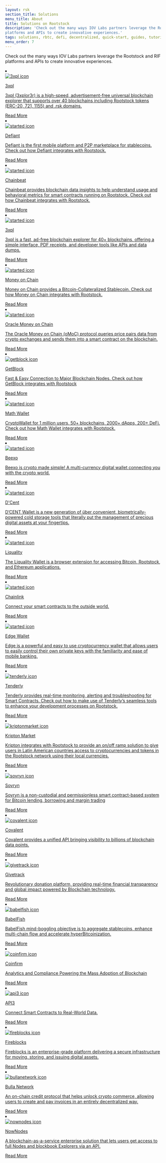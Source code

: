 ```yaml
---
layout: rsk
section_title: Solutions
menu_title: About
title: Solutions on Rootstock
description: 'Check out the many ways IOV Labs partners leverage the Rootstock and RIF
platforms and APIs to create innovative experiences.'
tags: solutions, rbtc, defi, decentralized, quick-start, guides, tutorial, networks, dapps, tools, rootstock, rsk, ethereum, smart-contracts, install, get-started, how-to, mainnet, testnet, contracts, wallets, on-ramp, off-ramp, payments, crypto
menu_order: 7
---
```


Check out the many ways IOV Labs partners leverage the Rootstock and RIF
platforms and APIs to create innovative experiences.

<div class="row features-list">
    <li class="col-xl-6 col-md-6">
        <div class="feature-card">
            <a href="/solutions/3xpl/">
                <div class="icon rif h-100">
                    <div class="icon-cont text-center my-auto px-1">
                        <img src="/assets/img/solutions/3xpl/dark.png" alt="3xpl icon">
                    </div>
                </div>
            </a>
            <div class="content">
                <a href="/solutions/3xpl/">
                    <div class="content-container">
                        <p class="card-title rsk_green">3xpl</p>
                        <p class="card-desc">3xpl (3xplor3r) is a high-speed, advertisement-free universal blockchain explorer that supports over 40 blockchains including Rootstock tokens (ERC-20, 721, 1155) and .rsk domains.</p>
                    </div>
                </a>
                <div class="btn-container">
                    <span></span>
                    <a class="green" href="/solutions/3xpl/">Read More</a>
                </div>
            </div>
        </div>
    </li>
    <li class="col-xl-6 col-md-6">
        <div class="feature-card">
            <a href="/solutions/defiant/">
                <div class="icon rif h-100">
                    <div class="icon-cont text-center my-auto">
                        <img src="/assets/img/solutions/defiant/defiant-logo.png" alt="started icon">
                    </div>
                </div>
            </a>
            <div class="content">
                <a href="/solutions/defiant/">
                    <div class="content-container">
                        <p class="card-title rsk_green">Defiant</p>
                        <p class="card-desc">Defiant is the first mobile platform and P2P marketplace for stablecoins. Check out how Defiant integrates with Rootstock.</p>
                    </div>
                </a>
                <div class="btn-container">
                    <span></span>
                    <a class="green" href="/solutions/defiant/">Read More</a>
                </div>
            </div>
        </div>
    </li>
    <li class="col-xl-6 col-md-6">
        <div class="feature-card">
            <a href="/solutions/chainbeat/">
                <div class="icon rif h-100">
                    <div class="icon-cont text-center my-auto px-1">
                        <img src="/assets/img/solutions/chainbeat/chainbeat-logo-v.png" alt="started icon">
                    </div>
                </div>
            </a>
            <div class="content">
                <a href="/solutions/chainbeat/">
                    <div class="content-container">
                        <p class="card-title rsk_green">Chainbeat</p>
                        <p class="card-desc">Chainbeat provides blockchain data insights to help understand usage and behavioral metrics for smart contracts running on Rootstock. Check out how Chainbeat integrates with Rootstock.</p>
                    </div>
                </a>
                <div class="btn-container">
                    <span></span>
                    <a class="green" href="/solutions/chainbeat/">Read More</a>
                </div>
            </div>
        </div>
    </li>
    <li class="col-xl-6 col-md-6">
        <div class="feature-card">
            <a href="/solutions/3xpl/">
                <div class="icon rif h-100">
                    <div class="icon-cont text-center my-auto px-1">
                        <img src="/assets/img/solutions/3xpl/light.png" alt="started icon">
                    </div>
                </div>
            </a>
            <div class="content">
                <a href="/solutions/3xpl/">
                    <div class="content-container">
                        <p class="card-title rsk_green">3xpl</p>
                        <p class="card-desc">3xpl is a fast, ad-free blockchain explorer for 40+ blockchains, offering a simple interface, PDF receipts, and developer tools like APIs and data dumps.</p>
                    </div>
                </a>
                <div class="btn-container">
                    <span></span>
                    <a class="green" href="/solutions/3xpl/">Read More</a>
                </div>
            </div>
        </div>
    </li>
    <li class="col-xl-6 col-md-6">
        <div class="feature-card">
            <a href="/solutions/moneyonchain/">
                <div class="icon rif h-100">
                    <div class="icon-cont text-center my-auto px-1">
                        <img src="/assets/img/solutions/moneyonchain/logo_moc.png" alt="started icon">
                    </div>
                </div>
            </a>
            <div class="content">
                <a href="/solutions/moneyonchain/">
                    <div class="content-container">
                        <p class="card-title rsk_green">Money on Chain</p>
                        <p class="card-desc">Money on Chain provides a Bitcoin-Collateralized Stablecoin. Check out how Money on Chain integrates with Rootstock.</p>
                    </div>
                </a>
                <div class="btn-container">
                    <span></span>
                    <a class="green" href="/solutions/moneyonchain/">Read More</a>
                </div>
            </div>
        </div>
    </li>
    <li class="col-xl-6 col-md-6">
        <div class="feature-card">
            <a href="/solutions/oraclemoneyonchain/">
                <div class="icon rif h-100">
                    <div class="icon-cont text-center my-auto px-1">
                        <img src="/assets/img/solutions/oraclemoneyonchain/logo_omoc.svg" alt="started icon">
                    </div>
                </div>
            </a>
            <div class="content">
                <a href="/solutions/oraclemoneyonchain/">
                    <div class="content-container">
                        <p class="card-title rsk_green">Oracle Money on Chain</p>
                        <p class="card-desc">The Oracle Money on Chain (oMoC) protocol queries price pairs data from crypto exchanges and sends them into a smart contract on the blockchain.</p>
                    </div>
                </a>
                <div class="btn-container">
                    <span></span>
                    <a class="green" href="/solutions/oraclemoneyonchain/">Read More</a>
                </div>
            </div>
        </div>
    </li>
    <li class="col-xl-6 col-md-6">
        <div class="feature-card">
            <a href="/solutions/getblock/">
                <div class="icon rif h-100">
                    <div class="icon-cont text-center my-auto px-1">
                        <img src="/assets/img/solutions/getblock/getblock_logo.png" alt="getblock icon">
                    </div>
                </div>
            </a>
            <div class="content">
                <a href="/solutions/getblock/">
                    <div class="content-container">
                        <p class="card-title rsk_green">GetBlock</p>
                        <p class="card-desc">Fast & Easy Connection to Major Blockchain Nodes. Check out how GetBlock integrates with Rootstock</p>
                    </div>
                </a>
                <div class="btn-container">
                    <span></span>
                    <a class="green" href="/solutions/getblock/">Read More</a>
                </div>
            </div>
        </div>
    </li>
    <li class="col-xl-6 col-md-6">
        <div class="feature-card">
            <a href="/solutions/math-wallet/">
                <div class="icon rif h-100">
                    <div class="icon-cont text-center my-auto px-1">
                        <img src="/assets/img/solutions/MathWallet/MathWallet_Logo_Black.png" alt="started icon">
                    </div>
                </div>
            </a>
            <div class="content">
                <a href="/solutions/math-wallet/">
                    <div class="content-container">
                        <p class="card-title rsk_green">Math Wallet</p>
                        <p class="card-desc">CryptoWallet for 1 million users, 50+ blockchains, 2000+ dApps, 200+ DeFi. Check out how Math Wallet integrates with Rootstock.</p>
                    </div>
                </a>
                <div class="btn-container">
                    <span></span>
                    <a class="green" href="/solutions/math-wallet/">Read More</a>
                </div>
            </div>
        </div>
    </li>
    <li class="col-xl-6 col-md-6">
        <div class="feature-card">
            <a href="/solutions/beexo/">
                <div class="icon rif h-100">
                    <div class="icon-cont text-center my-auto px-1">
                        <img src="/assets/img/solutions/BeexoWallet/Beexo_logo.jpg" alt="started icon">
                    </div>
                </div>
            </a>
            <div class="content">
                <a href="/solutions/beexo/">
                    <div class="content-container">
                        <p class="card-title rsk_green">Beexo</p>
                        <p class="card-desc">Beexo is crypto made simple! A multi-currency digital wallet connecting you with the crypto world.</p>
                    </div>
                </a>
                <div class="btn-container">
                    <span></span>
                    <a class="green" href="/solutions/beexo/">Read More</a>
                </div>
            </div>
        </div>
    </li>
    <li class="col-xl-6 col-md-6">
        <div class="feature-card">
            <a href="/solutions/dcent/">
                <div class="icon rif h-100">
                    <div class="icon-cont text-center my-auto px-1">
                        <img src="/assets/img/solutions/DCentWallet/DCent_Logo.jpg" alt="started icon">
                    </div>
                </div>
            </a>
            <div class="content">
                <a href="/solutions/dcent/">
                    <div class="content-container">
                        <p class="card-title rsk_green">D'Cent</p>
                        <p class="card-desc">D’CENT Wallet is a new generation of über convenient, biometrically-powered cold storage tools that literally put the management of precious digital assets at your fingertips.</p>
                    </div>
                </a>
                <div class="btn-container">
                    <span></span>
                    <a class="green" href="/solutions/dcent/">Read More</a>
                </div>
            </div>
        </div>
    </li>
    <li class="col-xl-6 col-md-6">
        <div class="feature-card">
            <a href="/solutions/liquality/">
                <div class="icon rif h-100">
                    <div class="icon-cont text-center my-auto px-1">
                        <img src="/assets/img/solutions/Liquality/LiqualityHorizontal.png" alt="started icon">
                    </div>
                </div>
            </a>
            <div class="content">
                <a href="/solutions/liquality/">
                    <div class="content-container">
                        <p class="card-title rsk_green">Liquality</p>
                        <p class="card-desc">The Liquality Wallet is a browser extension for accessing Bitcoin, Rootstock, and Ethereum applications.</p>
                    </div>
                </a>
                <div class="btn-container">
                    <span></span>
                    <a class="green" href="/solutions/liquality/">Read More</a>
                </div>
            </div>
        </div>
    </li>
    <li class="col-xl-6 col-md-6">
        <div class="feature-card">
            <a href="/solutions/chainlink/">
                <div class="icon rif h-100">
                    <div class="icon-cont text-center my-auto px-1">
                        <img src="/assets/img/solutions/Chainlink/Chainlink Symbol Blue.png" alt="started icon">
                    </div>
                </div>
            </a>
            <div class="content">
                <a href="/solutions/chainlink/">
                    <div class="content-container">
                        <p class="card-title rsk_green">Chainlink</p>
                        <p class="card-desc">Connect your smart contracts to the outside world.</p>
                    </div>
                </a>
                <div class="btn-container">
                    <span></span>
                    <a class="green" href="/solutions/chainlink/">Read More</a>
                </div>
            </div>
        </div>
    </li>
    <li class="col-xl-6 col-md-6">
        <div class="feature-card">
            <a href="/solutions/edge/">
                <div class="icon rif h-100">
                    <div class="icon-cont text-center my-auto px-1">
                        <img src="/assets/img/solutions/edge/Edge_Primary_Logo_MintNavy.png" alt="started icon">
                    </div>
                </div>
            </a>
            <div class="content">
                <a href="/solutions/edge/">
                    <div class="content-container">
                        <p class="card-title rsk_green">Edge Wallet</p>
                        <p class="card-desc">Edge is a powerful and easy to use cryptocurrency wallet that allows users to easily control their own private keys with the familiarity and ease of mobile banking.</p>
                    </div>
                </a>
                <div class="btn-container">
                    <span></span>
                    <a class="green" href="/solutions/edge/">Read More</a>
                </div>
            </div>
        </div>
    </li>
    <li class="col-xl-6 col-md-6">
        <div class="feature-card">
            <a href="/solutions/tenderly/">
                <div class="icon rif h-100">
                    <div class="icon-cont text-center my-auto px-1">
                        <img src="/assets/img/solutions/Tenderly/Tenderly.png" alt="tenderly icon">
                    </div>
                </div>
            </a>
            <div class="content">
                <a href="/solutions/tenderly/">
                    <div class="content-container">
                        <p class="card-title rsk_green">Tenderly</p>
                        <p class="card-desc">Tenderly provides real-time monitoring, alerting and troubleshooting for Smart Contracts. Check out how to make use of Tenderly’s seamless tools to enhance your development processes on Rootstock.</p>
                    </div>
                </a>
                <div class="btn-container">
                    <span></span>
                    <a class="green" href="/solutions/tenderly/">Read More</a>
                </div>
            </div>
        </div>
    </li>
    <li class="col-xl-6 col-md-6">
        <div class="feature-card">
            <a href="/solutions/kriptonmarket/">
                <div class="icon rif h-100">
                    <div class="icon-cont text-center my-auto px-1">
                        <img src="/assets/img/solutions/kriptonmarket/logo.png" alt="kriptonmarket icon">
                    </div>
                </div>
            </a>
            <div class="content">
                <a href="/solutions/kriptonmarket/">
                    <div class="content-container">
                        <p class="card-title rsk_green">Kripton Market</p>
                        <p class="card-desc">Kripton integrates with Rootstock to provide an on/off ramp solution to give users in Latin American countries access to cryptocurrencies and tokens in the Rootstock network using their local currencies.</p>
                    </div>
                </a>
                <div class="btn-container">
                    <span></span>
                    <a class="green" href="/solutions/kriptonmarket/">Read More</a>
                </div>
            </div>
        </div>
    </li>
    <li class="col-xl-6 col-md-6">
        <div class="feature-card">
            <a href="/solutions/sovryn/">
                <div class="icon rif h-100">
                    <div class="icon-cont text-center my-auto px-1">
                        <img src="/assets/img/solutions/sovryn/sovryn-logo.png" alt="sovryn icon">
                    </div>
                </div>
            </a>
            <div class="content">
                <a href="/solutions/sovryn/">
                    <div class="content-container">
                        <p class="card-title rsk_green">Sovryn</p>
                        <p class="card-desc">Sovryn is a non-custodial and permissionless smart contract-based system for Bitcoin lending, borrowing and margin trading</p>
                    </div>
                </a>
                <div class="btn-container">
                    <span></span>
                    <a class="green" href="/solutions/sovryn/">Read More</a>
                </div>
            </div>
        </div>
    </li>
    <li class="col-xl-6 col-md-6">
        <div class="feature-card">
            <a href="/solutions/covalent/">
                <div class="icon rif h-100">
                    <div class="icon-cont text-center my-auto px-1">
                        <img src="/assets/img/solutions/Covalent/Covalent_Logo.png" alt="covalent icon">
                    </div>
                </div>
            </a>
            <div class="content">
                <a href="/solutions/covalent/">
                    <div class="content-container">
                        <p class="card-title rsk_green">Covalent</p>
                        <p class="card-desc">Covalent provides a unified API bringing visibility to billions of blockchain data points.</p>
                    </div>
                </a>
                <div class="btn-container">
                    <span></span>
                    <a class="green" href="/solutions/covalent/">Read More</a>
                </div>
            </div>
        </div>
    </li>
<li class="col-xl-6 col-md-6">
        <div class="feature-card">
            <a href="/solutions/givetrack/">
                <div class="icon rif h-100">
                    <div class="icon-cont text-center my-auto px-1">
                        <img src="/assets/img/solutions/givetrack/givetrack2-green.png" alt="givetrack icon">
                    </div>
                </div>
            </a>
            <div class="content">
                <a href="/solutions/givetrack/">
                    <div class="content-container">
                        <p class="card-title rsk_green">Givetrack</p>
                        <p class="card-desc">Revolutionary donation platform, providing real-time financial transparency and global impact powered by Blockchain technology.</p>
                    </div>
                </a>
                <div class="btn-container">
                    <span></span>
                    <a class="green" href="/solutions/givetrack/">Read More</a>
                </div>
            </div>
        </div>
    </li>
    <li class="col-xl-6 col-md-6">
        <div class="feature-card">
            <a href="/solutions/babelfish/">
                <div class="icon rif h-100">
                    <div class="icon-cont text-center my-auto px-1">
                        <img src="/assets/img/solutions/babelfish/fish-logo.png" alt="babelfish icon">
                    </div>
                </div>
            </a>
            <div class="content">
                <a href="/solutions/babelfish/">
                    <div class="content-container">
                        <p class="card-title rsk_green">BabelFish</p>
                        <p class="card-desc">BabelFish mind-boggling objective is to aggregate stablecoins, enhance multi-chain flow and accelerate hyperBitcoinization.</p>
                    </div>
                </a>
                <div class="btn-container">
                    <span></span>
                    <a class="green" href="/solutions/babelfish/">Read More</a>
                </div>
            </div>
        </div>
    </li>
    <li class="col-xl-6 col-md-6">
        <div class="feature-card">
            <a href="/solutions/coinfirm/">
                <div class="icon rif h-100">
                    <div class="icon-cont text-center my-auto px-1">
                        <img src="/assets/img/solutions/coinfirm/logo-coinfirm.svg" alt="coinfirm icon">
                    </div>
                </div>
            </a>
            <div class="content">
                <a href="/solutions/coinfirm/">
                    <div class="content-container">
                        <p class="card-title rsk_green">Coinfirm</p>
                        <p class="card-desc">Analytics and Compliance Powering the Mass Adoption of Blockchain</p>
                    </div>
                </a>
                <div class="btn-container">
                    <span></span>
                    <a class="green" href="/solutions/coinfirm/">Read More</a>
                </div>
            </div>
        </div>
    </li>
    <li class="col-xl-6 col-md-6">
        <div class="feature-card">
            <a href="/solutions/api3/">
                <div class="icon rif h-100">
                    <div class="icon-cont text-center my-auto px-1">
                        <img src="/assets/img/solutions/api3/api3-logo1.png" alt="api3 icon">
                    </div>
                </div>
            </a>
            <div class="content">
                <a href="/solutions/api3/">
                    <div class="content-container">
                        <p class="card-title rsk_green">API3</p>
                        <p class="card-desc">Connect Smart Contracts to Real-World Data.</p>
                    </div>
                </a>
                <div class="btn-container">
                    <span></span>
                    <a class="green" href="/solutions/api3/">Read More</a>
                </div>
            </div>
        </div>
    </li>
    <li class="col-xl-6 col-md-6">
        <div class="feature-card">
            <a href="/solutions/fireblocks/">
                <div class="icon rif h-100">
                    <div class="icon-cont text-center my-auto px-1">
                        <img src="/assets/img/solutions/fireblocks/fireblocks-logo.jpg" alt="fireblocks icon">
                    </div>
                </div>
            </a>
            <div class="content">
                <a href="/solutions/fireblocks/">
                    <div class="content-container">
                        <p class="card-title rsk_green">Fireblocks</p>
                        <p class="card-desc">Fireblocks is an enterprise-grade platform delivering a secure infrastructure for moving, storing, and issuing digital assets.</p>
                    </div>
                </a>
                <div class="btn-container">
                    <span></span>
                    <a class="green" href="/solutions/fireblocks/">Read More</a>
                </div>
            </div>
        </div>
    </li>
    <li class="col-xl-6 col-md-6">
        <div class="feature-card">
            <a href="/solutions/bullanetwork/">
                <div class="icon rif h-100">
                    <div class="icon-cont text-center my-auto px-1">
                        <img src="/assets/img/solutions/bullanetwork/bulla-logo.png" alt="bullanetwork icon">
                    </div>
                </div>
            </a>
            <div class="content">
                <a href="/solutions/bullanetwork/">
                    <div class="content-container">
                        <p class="card-title rsk_green">Bulla Network</p>
                        <p class="card-desc">An on-chain credit protocol that helps unlock crypto commerce, allowing users to create and pay invoices in an entirely decentralized way.</p>
                    </div>
                </a>
                <div class="btn-container">
                    <span></span>
                    <a class="green" href="/solutions/bullanetwork/">Read More</a>
                </div>
            </div>
        </div>
    </li>
    <li class="col-xl-6 col-md-6">
        <div class="feature-card">
            <a href="/solutions/nownodes/">
                <div class="icon rif h-100">
                    <div class="icon-cont text-center my-auto px-1">
                        <img src="/assets/img/solutions/nownodes/nownodes-logo.jpg" alt="nownodes icon">
                    </div>
                </div>
            </a>
            <div class="content">
                <a href="/solutions/nownodes/">
                    <div class="content-container">
                        <p class="card-title rsk_green">NowNodes</p>
                        <p class="card-desc">A blockchain-as-a-service enterprise solution that lets users get access to full Nodes and blockbook Explorers via an API.</p>
                    </div>
                </a>
                <div class="btn-container">
                    <span></span>
                    <a class="green" href="/solutions/nownodes/">Read More</a>
                </div>
            </div>
        </div>
    </li>
</div>
